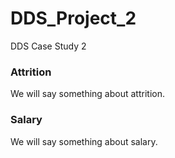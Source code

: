 # DDS_Project_2
DDS Case Study 2

### Attrition
We will say something about attrition.


### Salary
We will say something about salary.
